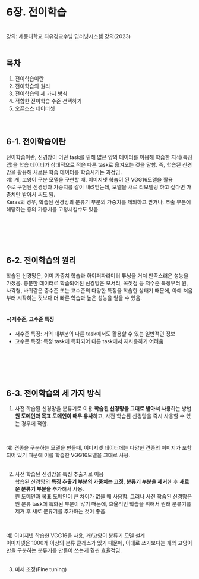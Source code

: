 # 6장. 전이학습
</br>
강의: 세종대학교 최유경교수님 딥러닝시스템 강의(2023)     
</br></br>

## 목차
1. 전이학습이란
2. 전이학습의 원리
3. 전이학습의 세 가지 방식
4. 적합한 전이학습 수준 선택하기
5. 오픈소스 데이터셋
</br></br></br>

## 6-1. 전이학습이란
전이학습이란, 신경망이 어떤 task를 위해 많은 양의 데이터를 이용해 학습한 지식(특징 맵)을 학습 데이터가 상대적으로 적은 다른 task로 옮겨오는 것을 말함. 즉, 학습된 신경망을 활용해 새로운 학습 데이터를 학습시키는 과정임.          
예) 개, 고양이 구분 모델을 구현할 때, 이미지넷 학습이 된 VGG16모델을 활용    
주로 구현된 신경망과 가중치를 같이 내려받는데, 모델을 새로 리모델링 하고 싶다면 가중치만 받아서 써도 됨.     
Keras의 경우, 학습된 신경망의 분류기 부분의 가중치를 제외하고 받거나, 추출 부분에 해당하는 층의 가중치를 고정시킬수도 있음.     

</br><img src=""></img></br>
</br></br></br>

## 6-2. 전이학습의 원리
학습된 신경망은, 이미 가중치 학습과 하이퍼파라미터 튜닝을 거쳐 만족스러운 성능을 가졌음. 충분한 데이터로 학습되어진 신경망은 모서리, 꼭짓점 등 저수준 특징부터 원, 사각형, 바퀴같은 중수준 또는 고수준의 다양한 특징을 학습한 상태기 때문에, 아예 처음부터 시작하는 것보다 더 빠른 학습과 높은 성능을 얻을 수 있음.     
</br>

#### +)저수준, 고수준 특징
- 저수준 특징: 거의 대부분의 다른 task에서도 활용할 수 있는 일반적인 정보
- 고수준 특징: 특정 task에 특화되어 다른 task에서 재사용하기 어려움   
</br><img src=""></img></br>
</br></br></br>

## 6-3. 전이학습의 세 가지 방식
1. 사전 학습된 신경망을 분류기로 이용
  **학습된 신경망을 그대로 받아서 사용**하는 방법. **원 도메인과 목표 도메인이 매우 유사**하고, 사전 학습된 신경망을 즉시 사용할 수 있는 경우에 적합.   
</br>

예) 견종을 구분하는 모델을 만들때, 이미지넷 데이터에는 다양한 견종의 이미지가 포함되어 있기 때문에 이를 학습한 VGG16모델을 그대로 사용.    
</br>

2. 사전 학습된 신경망을 특징 추출기로 이용    
 학습된 신경망의 **특징 추출기 부분의 가중치는 고정**, **분류기 부분을 제거**한 후 **새로운 분류기 부분을 추가**해서 사용.   
 원 도메인과 목표 도메인이 큰 차이가 없을 때 사용함. 그러나 사전 학습된 신경망은 원 분류 task에 특화된 부분이 많기 때문에, 효율적인 학습을 위해서 원래 분류기를 제거 후 새로 분류기를 추가하는 것이 좋음.    
 </br>
 
 예) 이미지넷 학습한 VGG16을 사용, 개/고양이 분류기 모델 설계    
 이미지넷은 1000개 이상의 분류 클래스가 있기 때문에, 이대로 쓰기보다는 개와 고양이만을 구분하는 분류기를 만들어 쓰는게 훨씬 효율적임.     
</br> 

3. 미세 조정(Fine tuning)

